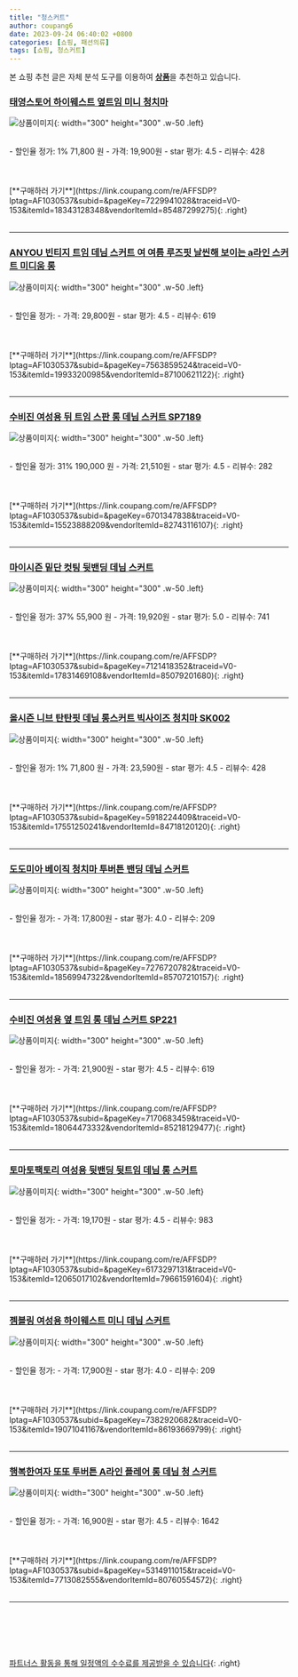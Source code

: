 ```yaml
---
title: "청스커트"
author: coupang6
date: 2023-09-24 06:40:02 +0800
categories: [쇼핑, 패션의류]
tags: [쇼핑, 청스커트]
---
```


본 쇼핑 추천 글은 자체 분석 도구를 이용하여 [**상품**](https://link.coupang.com/a/bao1ui)을 추천하고 있습니다.

### [태영스토어 하이웨스트 옆트임 미니 청치마](https://link.coupang.com/re/AFFSDP?lptag=AF1030537&subid=&pageKey=7229941028&traceid=V0-153&itemId=18343128348&vendorItemId=85487299275)

![상품이미지](https://thumbnail8.coupangcdn.com/thumbnails/remote/230x230ex/image/vendor_inventory/0d93/5271f589f101df3f50523698be538530238d5927c7d48b1dd27f63a397e5.jpg){: width="300" height="300" .w-50 .left}


<br>
- 할인율 정가: 1%  71,800   원
- 가격: 19,900원
- star 평가: 4.5
- 리뷰수: 428
<br>
<br>
<br>
<br>
[**구매하러 가기**](https://link.coupang.com/re/AFFSDP?lptag=AF1030537&subid=&pageKey=7229941028&traceid=V0-153&itemId=18343128348&vendorItemId=85487299275){: .right}
<br>
<br>

---

### [ANYOU 빈티지 트임 데님 스커트 여 여름 루즈핏 날씬해 보이는 a라인 스커트 미디움 롱](https://link.coupang.com/re/AFFSDP?lptag=AF1030537&subid=&pageKey=7563859524&traceid=V0-153&itemId=19933200985&vendorItemId=87100621122)

![상품이미지](https://thumbnail9.coupangcdn.com/thumbnails/remote/230x230ex/image/vendor_inventory/fbed/725b51eb4e7bbf4576cd7785a2759908dbb6417c33ef95f12839e6340883.jpg){: width="300" height="300" .w-50 .left}


<br>
- 할인율 정가: 
- 가격: 29,800원
- star 평가: 4.5
- 리뷰수: 619
<br>
<br>
<br>
<br>
[**구매하러 가기**](https://link.coupang.com/re/AFFSDP?lptag=AF1030537&subid=&pageKey=7563859524&traceid=V0-153&itemId=19933200985&vendorItemId=87100621122){: .right}
<br>
<br>

---

### [수비진 여성용 뒤 트임 스판 롱 데님 스커트 SP7189](https://link.coupang.com/re/AFFSDP?lptag=AF1030537&subid=&pageKey=6701347838&traceid=V0-153&itemId=15523888209&vendorItemId=82743116107)

![상품이미지](https://thumbnail10.coupangcdn.com/thumbnails/remote/230x230ex/image/rs_quotation_api/ny9qkcky/0813a79f971e4114ba17d9d03a7fdbee.jpg){: width="300" height="300" .w-50 .left}


<br>
- 할인율 정가: 31%  190,000   원
- 가격: 21,510원
- star 평가: 4.5
- 리뷰수: 282
<br>
<br>
<br>
<br>
[**구매하러 가기**](https://link.coupang.com/re/AFFSDP?lptag=AF1030537&subid=&pageKey=6701347838&traceid=V0-153&itemId=15523888209&vendorItemId=82743116107){: .right}
<br>
<br>

---

### [마이시즌 밑단 컷팅 뒷밴딩 데님 스커트](https://link.coupang.com/re/AFFSDP?lptag=AF1030537&subid=&pageKey=7121418352&traceid=V0-153&itemId=17831469108&vendorItemId=85079201680)

![상품이미지](https://thumbnail9.coupangcdn.com/thumbnails/remote/230x230ex/image/retail/images/659604939869921-6c39697f-59fc-4c66-b16f-d727909df1ba.jpg){: width="300" height="300" .w-50 .left}


<br>
- 할인율 정가: 37%  55,900   원
- 가격: 19,920원
- star 평가: 5.0
- 리뷰수: 741
<br>
<br>
<br>
<br>
[**구매하러 가기**](https://link.coupang.com/re/AFFSDP?lptag=AF1030537&subid=&pageKey=7121418352&traceid=V0-153&itemId=17831469108&vendorItemId=85079201680){: .right}
<br>
<br>

---

### [올시즌 니브 탄탄핏 데님 롱스커트 빅사이즈 청치마 SK002](https://link.coupang.com/re/AFFSDP?lptag=AF1030537&subid=&pageKey=5918224409&traceid=V0-153&itemId=17551250241&vendorItemId=84718120120)

![상품이미지](https://thumbnail8.coupangcdn.com/thumbnails/remote/230x230ex/image/vendor_inventory/0225/3ffe2a612baa43ac29a46568aee1cbaae5875fa4881bced9fafe2af6543a.jpg){: width="300" height="300" .w-50 .left}


<br>
- 할인율 정가: 1%  71,800   원
- 가격: 23,590원
- star 평가: 4.5
- 리뷰수: 428
<br>
<br>
<br>
<br>
[**구매하러 가기**](https://link.coupang.com/re/AFFSDP?lptag=AF1030537&subid=&pageKey=5918224409&traceid=V0-153&itemId=17551250241&vendorItemId=84718120120){: .right}
<br>
<br>

---

### [도도미아 베이직 청치마 투버튼 밴딩 데님 스커트](https://link.coupang.com/re/AFFSDP?lptag=AF1030537&subid=&pageKey=7276720782&traceid=V0-153&itemId=18569947322&vendorItemId=85707210157)

![상품이미지](https://thumbnail7.coupangcdn.com/thumbnails/remote/230x230ex/image/vendor_inventory/b5c8/13a82b827f2c2b53061cab131abddef417ed971901c9878fb38d634ef434.jpg){: width="300" height="300" .w-50 .left}


<br>
- 할인율 정가: 
- 가격: 17,800원
- star 평가: 4.0
- 리뷰수: 209
<br>
<br>
<br>
<br>
[**구매하러 가기**](https://link.coupang.com/re/AFFSDP?lptag=AF1030537&subid=&pageKey=7276720782&traceid=V0-153&itemId=18569947322&vendorItemId=85707210157){: .right}
<br>
<br>

---

### [수비진 여성용 옆 트임 롱 데님 스커트 SP221](https://link.coupang.com/re/AFFSDP?lptag=AF1030537&subid=&pageKey=7170683459&traceid=V0-153&itemId=18064473332&vendorItemId=85218129477)

![상품이미지](https://thumbnail8.coupangcdn.com/thumbnails/remote/230x230ex/image/rs_quotation_api/5qudaduu/85871460d40b47ddaec6b06175fb07b9.jpg){: width="300" height="300" .w-50 .left}


<br>
- 할인율 정가: 
- 가격: 21,900원
- star 평가: 4.5
- 리뷰수: 619
<br>
<br>
<br>
<br>
[**구매하러 가기**](https://link.coupang.com/re/AFFSDP?lptag=AF1030537&subid=&pageKey=7170683459&traceid=V0-153&itemId=18064473332&vendorItemId=85218129477){: .right}
<br>
<br>

---

### [토마토팩토리 여성용 뒷밴딩 뒷트임 데님 롱 스커트](https://link.coupang.com/re/AFFSDP?lptag=AF1030537&subid=&pageKey=6173297131&traceid=V0-153&itemId=12065017102&vendorItemId=79661591604)

![상품이미지](https://thumbnail9.coupangcdn.com/thumbnails/remote/230x230ex/image/rs_quotation_api/v3o9mshz/94f9695d98574ae29ee216233f5ca5f2.jpg){: width="300" height="300" .w-50 .left}


<br>
- 할인율 정가: 
- 가격: 19,170원
- star 평가: 4.5
- 리뷰수: 983
<br>
<br>
<br>
<br>
[**구매하러 가기**](https://link.coupang.com/re/AFFSDP?lptag=AF1030537&subid=&pageKey=6173297131&traceid=V0-153&itemId=12065017102&vendorItemId=79661591604){: .right}
<br>
<br>

---

### [젬블링 여성용 하이웨스트 미니 데님 스커트](https://link.coupang.com/re/AFFSDP?lptag=AF1030537&subid=&pageKey=7382920682&traceid=V0-153&itemId=19071041167&vendorItemId=86193669799)

![상품이미지](https://thumbnail7.coupangcdn.com/thumbnails/remote/230x230ex/image/rs_quotation_api/sbwbfqzk/cb1bd972c6514c07a7954c42f4480c9c.jpg){: width="300" height="300" .w-50 .left}


<br>
- 할인율 정가: 
- 가격: 17,900원
- star 평가: 4.0
- 리뷰수: 209
<br>
<br>
<br>
<br>
[**구매하러 가기**](https://link.coupang.com/re/AFFSDP?lptag=AF1030537&subid=&pageKey=7382920682&traceid=V0-153&itemId=19071041167&vendorItemId=86193669799){: .right}
<br>
<br>

---

### [행복한여자 또또 투버튼 A라인 플레어 롱 데님 청 스커트](https://link.coupang.com/re/AFFSDP?lptag=AF1030537&subid=&pageKey=5314911015&traceid=V0-153&itemId=7713082555&vendorItemId=80760554572)

![상품이미지](https://thumbnail10.coupangcdn.com/thumbnails/remote/230x230ex/image/vendor_inventory/6157/48dccc481e93d7b60b9c625bb24305b8b50b8b2298ca09b05dc08b8961af.jpg){: width="300" height="300" .w-50 .left}


<br>
- 할인율 정가: 
- 가격: 16,900원
- star 평가: 4.5
- 리뷰수: 1642
<br>
<br>
<br>
<br>
[**구매하러 가기**](https://link.coupang.com/re/AFFSDP?lptag=AF1030537&subid=&pageKey=5314911015&traceid=V0-153&itemId=7713082555&vendorItemId=80760554572){: .right}
<br>
<br>

---
<br><br><br><br><br> [파트너스 활동을 통해 일정액의 수수료를 제공받을 수 있습니다](https://link.coupang.com/a/bao1ui){: .right}